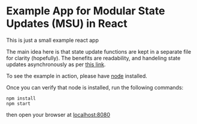 # Example App for Modular State Updates (MSU) in React

This is just a small example react app

The main idea here is that state update functions are kept in a separate file for clarity (hopefully). The benefits are readability, and handeling state updates asynchronously as per [this link](https://reactjs.org/docs/state-and-lifecycle.html#using-state-correctly).

To see the example in action,
please have [node](https://nodejs.org/en/) installed.

Once you can verify that node is installed,
run the following commands:

```text
npm install
npm start
```

then open your browser at [localhost:8080](localhost:8080)